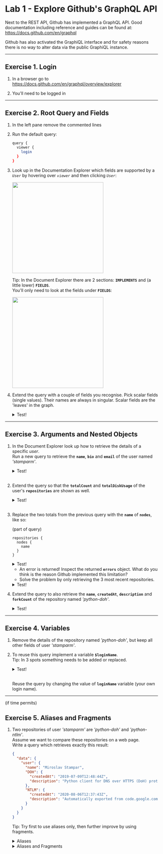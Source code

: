 # Lab 1 - Explore Github's GraphQL API

Next to the REST API, Github has implemented a GraphQL API.
Good documentation including reference and guides can be found at: https://docs.github.com/en/graphql

Github has also activated the GraphiQL interface and for safety reasons there is no way to alter data via the public GraphiQL instance.

---

## Exercise 1. Login

1. In a browser go to https://docs.github.com/en/graphql/overview/explorer

1. You'll need to be logged in

---

## Exercise 2. Root Query and Fields

1. In the left pane remove the commented lines

1. Run the default query:

   ```bash
   query {
     viewer {
       login
     }
   }
   ```

1. Look up in the Documentation Explorer which fields are supported by a _`User`_ by hovering over _`viewer`_ and then clicking _`User`_:

   <img src="img/github-api-hover-over-user.png" width="300">

   Tip: In the Document Explorer there are 2 sections: **`IMPLEMENTS`** and (a little lower) **`FIELDS`**.  
   You'll only need to look at the fields under **`FIELDS`**:

   <img src="img/github-api-fields.png" width="300">

1. Extend the query with a couple of fields you recognise. Pick scalar fields (single values). Their names are always in singular. Scalar fields are the 'leaves' in the graph.

    <details>
    <summary>Test!</summary>

   ```bash
   query {
     viewer {
       login
       bio
       company
     }
   }
   ```

    </details>

---

## Exercise 3. Arguments and Nested Objects

1. In the Document Explorer look up how to retrieve the details of a specific _user_.  
   Run a new query to retrieve the **`name`**, **`bio`** and **`email`** of the user named _'stamparm'_.

    <details>
    <summary>Test!</summary>

   ```bash
   query {
     user(login: "stamparm") { {
       login
       bio
       company
     }
   }
   ```

   </details><br>

1. Extend the query so that the **`totalCount`** and **`totalDiskUsage`** of the user's **`repositories`** are shown as well.

   <details>
   <summary>Test!</summary>

   ```bash
   query {
     user(login: "stamparm") { {
       login
       bio
       company
       repositories {
         totalCount
         totalDiskUsage
       }
     }
   }
   ```

   </details><br>

1. Replace the two totals from the previous query with the **`name`** of **`nodes`**, like so:

   (part of query)

   ```
   repositories {
     nodes {
       name
     }
   }
   ```

    <details>
    <summary>Test!</summary>

   ```bash
   query {
     user(login: "stamparm") {
       bio
       email
       name
       repositories {
         nodes {
           name
         }
       }
     }
   }
   ```

    </details>

   - An error is returned! Inspect the returned **`errors`** object.
     What do you think is the reason Github implemented this limitation?
   - Solve the problem by only retrieving the 3 most recent repositories.

    <details>
    <summary>Test!</summary>

   ```bash
   query {
     viewer {
       login
       bio
       company
       repositories(last: 3) {
         nodes {
           name
         }
       }
     }
   }
   ```

    </details>

1. Extend the query to also retrieve the **`name`**, **`createdAt`**, **`description`** and **`forkCount`** of the repository named _'python-doh'_.

   <details>
   <summary>Test!</summary>

   ```bash
   query {
     user(login: "stamparm") {
       bio
       email
       name
       repositories(last: 3) {
         nodes {
           name
         }
       }
       repository(name: "python-doh") {
         name
         createdAt
         description
         forkCount
       }
     }
   }
   ```

   </details>

---

## Exercise 4. Variables

1. Remove the details of the repository named _'python-doh'_, but keep all other fields of user _'stamparm'_.

1. To reuse this query implement a variable **`$loginName`**.  
   Tip: In 3 spots something needs to be added or replaced.

   <details>
   <summary>Test!</summary>

   ```bash
   query ($loginName: String!) {
     user(login: $loginName) {
       bio
       email
       name
       repositories(last: 3) {
         nodes {
           name
         }
       }
     }
   }
   ```

   Query Variables:

   ```json
   {
     "loginName": "stamparm"
   }
   ```

   </details><br>

   Reuse the query by changing the value of **`loginName`** variable (your own login name).

---

(if time permits)

## Exercise 5. Aliases and Fragments

1.  Two repositories of user _'stamparm'_ are _'python-doh'_ and _'python-ntlm'_.  
    Assume we want to compare these repositories on a web page.  
    Write a query which retrieves exactly this result:

    ```json
    {
      "data": {
        "user": {
          "name": "Miroslav Stampar",
          "DOH": {
            "createdAt": "2019-07-09T12:48:44Z",
            "description": "Python client for DNS over HTTPS (DoH) protocol"
          },
          "NTLM": {
            "createdAt": "2020-08-06T12:37:43Z",
            "description": "Automatically exported from code.google.com/p/python-ntlm"
          }
        }
      }
    }
    ```

    Tip: Try first to use aliases only, then further improve by using fragments.

    <details>
    <summary>Aliases</summary>

    ```bash
    query {
      user(login: "stamparm") {
      name
        DOH: repository(name: "python-doh") {
          createdAt
          description
        }
        NTLM: repository(name: "python-ntlm") {
          createdAt
          description
        }
      }
    }
    ```

    </details>

    <details>
    <summary>Aliases and Fragments</summary>

    ```bash
    query {
      user(login: "stamparm") {
      name
        DOH: repository(name: "python-doh") {
          ... pythonRepo
        }
        NTLM: repository(name: "python-ntlm") {
          ... pythonRepo
        }
      }
    }

    fragment pythonRepo on Repository {
      createdAt
      description
    }
    ```

    </details>